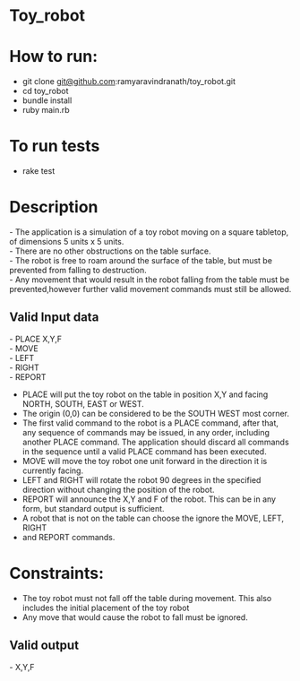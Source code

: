 # Toy_robot

<h1> How to run: </h1>

- git clone git@github.com:ramyaravindranath/toy_robot.git <br/>
-   cd toy_robot <br/>
-   bundle install <br/>
-   ruby main.rb <br/>


<h1> To run tests </h1>

  - rake test


<h1> Description </h1>
- The application is a simulation of a toy robot moving on a square tabletop, of dimensions 5 units x 5 units.<br/>
-   There are no other obstructions on the table surface.<br/>
-   The robot is free to roam around the surface of the table, but must be prevented from falling to destruction.<br/>
-   Any movement that would result in the robot falling from the table must be prevented,however further valid movement commands must still be allowed.


<h2>Valid Input data </h2>
- PLACE X,Y,F <br/>
- MOVE <br/>
- LEFT <br/>
- RIGHT<br/>
- REPORT<br/>

- PLACE will put the toy robot on the table in position X,Y and facing NORTH, SOUTH, EAST or WEST.<br/>
-   The origin (0,0) can be considered to be the SOUTH WEST most corner.<br/>
-   The first valid command to the robot is a PLACE command, after that, any sequence of commands may be issued, in any     order, including another PLACE command. The application should discard all commands in the sequence until a valid PLACE command has been executed.<br/>
-   MOVE will move the toy robot one unit forward in the direction it is currently facing.<br/>
-   LEFT and RIGHT will rotate the robot 90 degrees in the specified direction without changing the position of the robot.
-   REPORT will announce the X,Y and F of the robot. This can be in any form, but standard output is sufficient.
-   A robot that is not on the table can choose the ignore the MOVE, LEFT, RIGHT 
-   and REPORT commands.


<h1>Constraints:</h1>

- The toy robot must not fall off the table during movement. This also includes the initial placement of the toy robot<br/>
- Any move that would cause the robot to fall must be ignored.




<h2> Valid output </h2>
- X,Y,F

